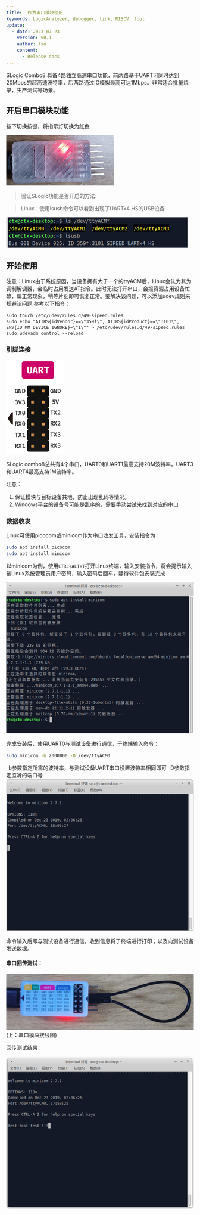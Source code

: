 ```yaml
---
title:  作为串口模块使用
keywords: LogicAnalyzer, debugger, link, RISCV, tool
update:
  - date: 2023-07-23
    version: v0.1
    author: lxo
    content:
      - Release docs
---
```


SLogic Combo8 具备4路独立高速串口功能，前两路基于UART可同时达到20Mbps的超高速波特率，后两路通过IO模拟最高可达1Mbps。非常适合批量烧录，生产测试等场景。

## 开启串口模块功能

按下切换按键，将指示灯切换为红色

![slogic_led_red](./assets/use_fouruart_function/slogic_led_red.png)

> 验证SLogic功能是否开启的方法:

> Linux：使用lsusb命令可以看到出现了UARTx4 HS的USB设备

![slogic_linux_equipment_uart](./assets/use_fouruart_function/slogic_linux_equipment_uart.png)


## 开始使用

注意：Linux由于系统原因，当设备拥有大于一个的ttyACM后，Linux会认为其为调制解调器，会临时占用发送AT指令。此时无法打开串口，会报资源占用设备忙碌，属正常现象，稍等片刻即可恢复正常。要解决该问题，可以添加udev规则来规避该问题,参考以下指令：
```shell
sudo touch /etc/udev/rules.d/49-sipeed.rules
sudo echo "ATTRS{idVendor}==\"359f\", ATTRS{idProduct}==\"3101\", ENV{ID_MM_DEVICE_IGNORE}=\"1\"" > /etc/udev/rules.d/49-sipeed.rules
sudo udevadm control --reload
```

### 引脚连接

![](./assets/use_fouruart_function/fouruart_line_order.png)

SLogic combo8总共有4个串口，UART0和UART1最高支持20M波特率，UART3和UART4最高支持1M波特率。

注意：
1. 保证模块与目标设备共地，防止出现乱码等情况。
2. Windows平台的设备号可能是乱序的，需要手动尝试来找到对应的串口

### 数据收发

Linux可使用picocom或minicom作为串口收发工具，安装指令为：

```Bash
sudo apt install picocom
sudo apt install minicom
```

以minicom为例，使用`CTRL+ALT+T`打开Linux终端，输入安装指令，将会提示输入该Linux系统管理员用户密码，输入密码后回车，静待软件包安装完成

  ![minicom_install_uart](./assets/use_fouruart_function/minicom_install_uart.png)

完成安装后，使用UART0与测试设备进行通信，于终端输入命令：

```Bash
sudo minicom -b 2000000 -D /dev/ttyACM0
```

-b参数指定所需的波特率，与测试设备UART串口设置波特率相同即可
-D参数指定监听的端口号
![minicom_uart](./assets/use_fouruart_function/minicom_uart.png)

命令输入后即与测试设备进行通信，收到信息将于终端进行打印；以及向测试设备发送数据。

#### 串口回传测试：

![uart_line_uart](./assets/use_fouruart_function/uart_line_uart.jpg)
(上：串口模块接线图)

回传测试结果：

![minicom_test_uart](./assets/use_fouruart_function/minicom_test_uart.png)